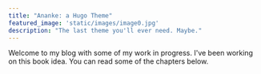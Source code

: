 ```yaml
---
title: "Ananke: a Hugo Theme"
featured_image: 'static/images/image0.jpg'
description: "The last theme you'll ever need. Maybe."
---
```

Welcome to my blog with some of my work in progress. I've been working on this book idea. You can read some of the chapters below.
